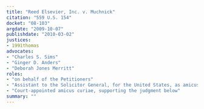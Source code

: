 ```yaml
---
title: "Reed Elsevier, Inc. v. Muchnick"
citation: "559 U.S. 154"
docket: "08-103"
argdate: "2009-10-07"
publishdate: "2010-03-02"
justices:
- 1991thomas
advocates:
- "Charles S. Sims"
- "Ginger D. Anders"
- "Deborah Jones Merritt"
roles:
- "on behalf of the Petitioners"
- "Assistant to the Solicitor General, for the United States, as amicus curiae, supporting the Petitioners"
- "Court-appointed amicus curiae, supporting the judgment below"
summary: ""
---
```


